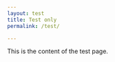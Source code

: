 ```yaml
---
layout: test
title: Test only
permalink: /test/

---
```


<p>This is the content of the test page.</p>
